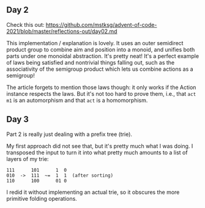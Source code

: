 ## Day 2

Check this out:
https://github.com/mstksg/advent-of-code-2021/blob/master/reflections-out/day02.md

This implementation / explanation is lovely. It uses an outer semidirect
product group to combine aim and position into a monoid, and unifies both parts
under one monoidal abstraction. It's pretty neat! It's a perfect example of
laws being satisfied and nontrivial things falling out, such as the
associativity of the semigroup product which lets us combine actions as a
semigroup!

The article forgets to mention those laws though: it only works if the Action
instance respects the laws. But it's not too hard to prove them, i.e., that
`act m1` is an automorphism and that `act` is a homomorphism.

## Day 3

Part 2 is really just dealing with a prefix tree (trie).

My first approach did not see that, but it's pretty much what I was doing. I
transposed the input to turn it into what pretty much amounts to a list of
layers of my trie:

```
111      101      1  0
010  ->  111  ~=  1  1  (after sorting)
110      100      01 0
```

I redid it without implementing an actual trie, so it obscures the more
primitive folding operations.

